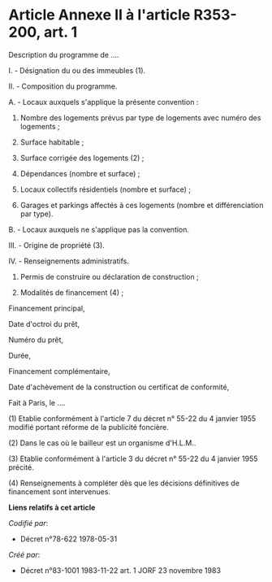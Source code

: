 # Article Annexe II à l'article R353-200, art. 1

Description du programme de ....

I. - Désignation du ou des immeubles (1).

II. - Composition du programme.

A. - Locaux auxquels s'applique la présente convention :

1. Nombre des logements prévus par type de logements avec numéro des logements ;

2. Surface habitable ;

3. Surface corrigée des logements (2) ;

4. Dépendances (nombre et surface) ;

5. Locaux collectifs résidentiels (nombre et surface) ;

6. Garages et parkings affectés à ces logements (nombre et différenciation par type).

B. - Locaux auxquels ne s'applique pas la convention.

III. - Origine de propriété (3).

IV. - Renseignements administratifs.

1. Permis de construire ou déclaration de construction ;

2. Modalités de financement (4) ;

Financement principal,

Date d'octroi du prêt,

Numéro du prêt,

Durée,

Financement complémentaire,

Date d'achèvement de la construction ou certificat de conformité,

Fait à Paris, le ....

(1) Etablie conformément à l'article 7 du décret n° 55-22 du 4 janvier 1955 modifié portant réforme de la publicité foncière.

(2) Dans le cas où le bailleur est un organisme d'H.L.M..

(3) Etablie conformément à l'article 3 du décret n° 55-22 du 4 janvier 1955 précité.

(4) Renseignements à compléter dès que les décisions définitives de financement sont intervenues.

**Liens relatifs à cet article**

_Codifié par_:

  - Décret n°78-622 1978-05-31

_Créé par_:

  - Décret n°83-1001 1983-11-22 art. 1 JORF 23 novembre 1983
